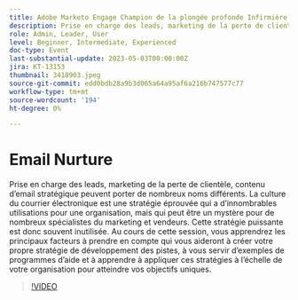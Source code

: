 ```yaml
---
title: Adobe Marketo Engage Champion de la plongée profonde Infirmière par email
description: Prise en charge des leads, marketing de la perte de clientèle, contenu d’email stratégique peuvent porter de nombreux noms différents. La culture du courrier électronique est une stratégie éprouvée qui a d’innombrables utilisations pour une organisation, mais qui peut être un mystère pour de nombreux spécialistes du marketing et vendeurs. Cette stratégie puissante est donc souvent inutilisée. Au cours de cette session, vous apprendrez les principaux facteurs à prendre en compte qui vous aideront à créer votre propre stratégie de développement des pistes, à vous servir d’exemples de programmes d’aide et à apprendre à appliquer ces stratégies à l’échelle de votre organisation pour atteindre vos objectifs uniques.
role: Admin, Leader, User
level: Beginner, Intermediate, Experienced
doc-type: Event
last-substantial-update: 2023-05-03T00:00:00Z
jira: KT-13153
thumbnail: 3418903.jpeg
source-git-commit: edd0bdb28a9b3d065a64a95af6a216b747577c77
workflow-type: tm+mt
source-wordcount: '194'
ht-degree: 0%

---
```



# Email Nurture

Prise en charge des leads, marketing de la perte de clientèle, contenu d’email stratégique peuvent porter de nombreux noms différents. La culture du courrier électronique est une stratégie éprouvée qui a d’innombrables utilisations pour une organisation, mais qui peut être un mystère pour de nombreux spécialistes du marketing et vendeurs. Cette stratégie puissante est donc souvent inutilisée. Au cours de cette session, vous apprendrez les principaux facteurs à prendre en compte qui vous aideront à créer votre propre stratégie de développement des pistes, à vous servir d’exemples de programmes d’aide et à apprendre à appliquer ces stratégies à l’échelle de votre organisation pour atteindre vos objectifs uniques.

>[!VIDEO](https://video.tv.adobe.com/v/3418903/?learn=on)
